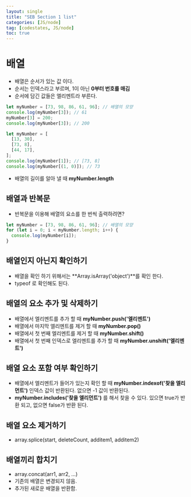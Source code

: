 ```yaml
---
layout: single
title: "SEB Section 1 list"
categories: [JS/node]
tag: [codestates, JS/node]
toc: true
---
```


# 배열

- 배열은 순서가 있는 값 이다.
- 순서는 인덱스라고 부르며, 1이 아닌 **0부터 번호를 매김**
- 순서에 담긴 값들은 엘리멘트라 부른다.

```javascript
let myNumber = [73, 98, 86, 61, 96]; // 배열의 모양
console.log(myNumber[3]); // 61
myNumber[3] = 200;
console.log(myNumber[3]); // 200
```

```javascript
let myNumber = [
  [13, 30],
  [73, 8],
  [44, 17],
];
console.log(myNumber[1]); // [73, 8]
console.log(myNumber[(1, 0)]); // 73
```

- 배열의 길이를 알아 낼 때 **myNumber.length**

## 배열과 반복문

- 반복문을 이용해 배열의 요소를 한 번씩 출력하려면?

```javascript
let myNumber = [73, 98, 86, 61, 96]; // 배열의 모양
for (let i = 0; i < myNumber.length; i++) {
  console.log(myNumber[i]);
}
```

## 배열인지 아닌지 확인하기

- 배열을 확인 하기 위해서는 **Array.isArray('object')**를 확인 한다.
- typeof 로 확인해도 된다.

## 배열의 요소 추가 및 삭제하기

- 배열에서 엘리멘트를 추가 할 때 **myNumber.push('엘리멘트')**
- 배열에서 마지막 엘리멘트를 제거 할 때 **myNumber.pop()**
- 배열에서 첫 번째 엘리멘트를 제거 할 때 **myNumber.shift()**
- 배열에서 첫 번째 인덱스로 엘리멘트를 추가 할 때 **myNumber.unshift('엘리멘트')**

## 배열 요소 포함 여부 확인하기

- 배열에서 엘리멘트가 들어가 있는지 확인 할 때 **myNumber.indexof('찾을 엘리먼트')** 인덱스 값이 반환된다. 없으면 -1 값이 반환된다.
- **myNumber.includes('찾을 엘리먼트')** 를 해서 찾을 수 있다. 있으면 true가 반환 되고, 없으면 false가 반환 된다.

## 배열 요소 제거하기

- array.splice(start, deleteCount, additem1, additem2)

## 배열끼리 합치기

- array.concat(arr1, arr2, ...)
- 기존의 배열은 변경되지 않음.
- 추가된 새로운 배열을 반환함.
